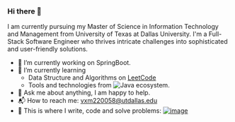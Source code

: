 ### Hi there 👋

I am currently pursuing my Master of Science in Information Technology and Management from University of Texas at Dallas University. I'm a Full-Stack Software Engineer who thrives intricate challenges into sophisticated and user-friendly solutions.

- 🔭 I’m currently working on SpringBoot.
- 🌱 I’m currently learning
  - Data Structure and Algorithms on [LeetCode](https://leetcode.com/vivekmakani2112/) 
  - Tools and technologies from ![[Java](https://github.com/VivekMakani/VivekMakani/assets/59250602/1020cad1-27de-4005-aad9-0adbf61400cd)]() ecosystem.
- 💬 Ask me about anything, I am happy to help.
- 📬 How to reach me: vxm220058@utdallas.edu
- 💪 This is where I write, code and solve problems:
  [![image](https://github.com/VivekMakani/VivekMakani/assets/59250602/29f4d8fa-8bb0-4776-aaa2-39f59393fbf2)
](https://leetcode.com/vivekmakani2112/)


